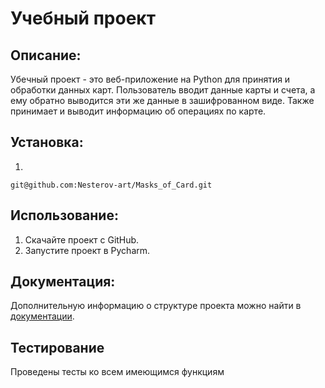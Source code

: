 # Учебный проект

## Описание:
Убечный проект - это веб-приложение на Python для принятия и обработки данных карт. Пользователь вводит данные карты и счета, а ему обратно выводится эти же данные в зашифрованном виде. Также принимает и выводит информацию об операциях по карте.

## Установка:
1. 
```
git@github.com:Nesterov-art/Masks_of_Card.git
```

## Использование:

1. Скачайте проект с GitHub.
2. Запустите проект в Pycharm.

## Документация:
Дополнительную информацию о структуре проекта можно найти в [документации](README.md).

## Тестирование
Проведены тесты ко всем имеющимся функциям
